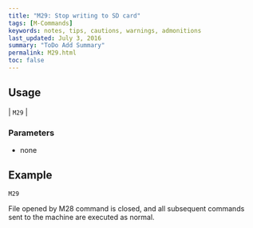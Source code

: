 ```yaml
---
title: "M29: Stop writing to SD card" 
tags: [M-Commands]
keywords: notes, tips, cautions, warnings, admonitions
last_updated: July 3, 2016
summary: "ToDo Add Summary"
permalink: M29.html
toc: false
---
```



## Usage ##

| `M29` |

### Parameters ###
+ none


## Example ##

`M29`

File opened by M28 command is closed, and all subsequent commands sent to the machine are executed as normal.
